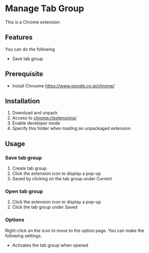 # Manage Tab Group

This is a Chrome extension

## Features

You can do the following

- Save tab group

## Prerequisite

- Install Chroome <https://www.google.co.jp/chrome/>

## Installation

1. Download and unpack
2. Access to <chrome://extensions/>
3. Enable developer mode
4. Specify this folder when loading an unpackaged extension

## Usage

### Save tab group

1. Create tab group
2. Click the extension icon to display a pop-up
3. Saved by clicking on the tab group under Current

### Open tab group

1. Click the extension icon to display a pop-up
2. Click the tab group under Saved

### Options

Right-click on the icon to move to the option page.
You can make the following settings.

- Activates the tab group when opened
